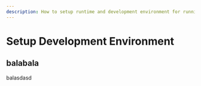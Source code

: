 ```yaml
---
description: How to setup runtime and development environment for running openCV on Ubuntu.
---
```


# Setup Development Environment

## balabala

balasdasd

